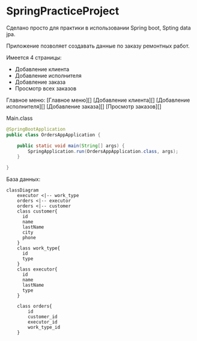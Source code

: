 # SpringPracticeProject

Сделано просто для практики в использовании Spring boot, Spting data jpa.

Приложение позволяет создавать данные по заказу ремонтных работ.

Имеется 4 страницы:
 - Добавление клиента
 - Добавление исполнителя
 - Добавление заказа
 - Просмотр всех заказов

Главное меню:
[Главное меню][]
[Добавление клиента][]
[Добавление исполнителя][]
[Добавление заказа][]
[Просмотр заказов][]


Main.class
```Java
@SpringBootApplication
public class OrdersAppApplication {

	public static void main(String[] args) {
		SpringApplication.run(OrdersAppApplication.class, args);
	}

}
```

База данных:
```mermaid
classDiagram
    executor <|-- work_type
    orders <|-- executor
    orders <|-- customer
    class customer{
      id
      name
      lastName
      city
      phone
    }
    class work_type{
      id
      type
    }
    class executor{
      id
      name
      lastName
      type
    }

    class orders{
        id
        customer_id
        executor_id
        work_type_id
    }
```
